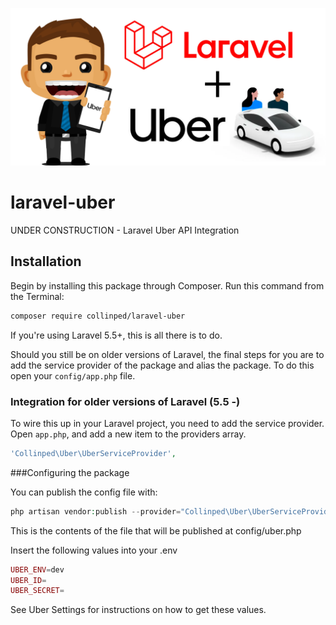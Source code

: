 ![Laravel Uber](cover.png?raw=true "Laravel Uber")

laravel-uber
===============
UNDER CONSTRUCTION - Laravel Uber API Integration

## Installation

Begin by installing this package through Composer. Run this command from the Terminal:

```bash
composer require collinped/laravel-uber
```
If you're using Laravel 5.5+, this is all there is to do.

Should you still be on older versions of Laravel, the final steps for you are to add the service provider of the package and alias the package. To do this open your `config/app.php` file.

### Integration for older versions of Laravel (5.5 -)

To wire this up in your Laravel project, you need to add the service provider.
Open `app.php`, and add a new item to the providers array.

```php
'Collinped\Uber\UberServiceProvider',
```

###Configuring the package

You can publish the config file with:

```php
php artisan vendor:publish --provider="Collinped\Uber\UberServiceProvider" --tag="config"
```

This is the contents of the file that will be published at config/uber.php

Insert the following values into your .env

```php
UBER_ENV=dev
UBER_ID=
UBER_SECRET=
```

See Uber Settings for instructions on how to get these values.
